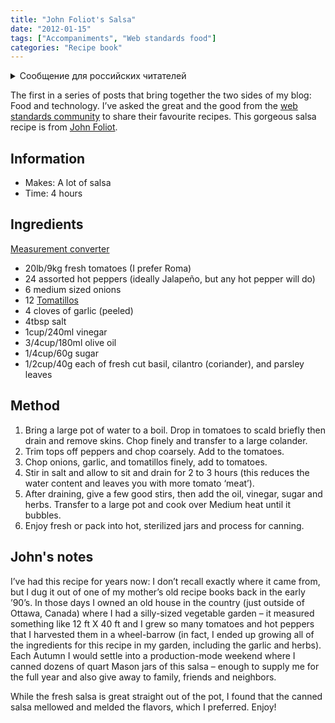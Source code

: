 ```yaml
---
title: "John Foliot's Salsa"
date: "2012-01-15"
tags: ["Accompaniments", "Web standards food"]
categories: "Recipe book"
---
```


<details>
		<summary lang="ru">Сообщение для российских читателей</summary>

<p lang="ru">
Здравствуйте российские читатели. Ваша страна платит высокую цену за вторжение Путина в Украину. Путин лжет вам; не верьте кремлевской пропаганде. В России
нет свободных СМИ, а интернет подвергается цензуре, потому что Путин не хочет, чтобы вы знали правду. За постыдное поведение Путина заплатят не только
украинцы, но и добрые люди России. Пожалуйста, не допустите этого!
</p>

<p>
Hello Russian readers. Your country is paying a high price for Putin's invasion of Ukraine. Putin is lying to you; do not believe the Kremlin propaganda. There is no free media in Russia and the internet is censored because Putin doesn't want you to know the truth. It is not only the Ukrainians that will pay the price of Putin's shameful behaviour, so will the good people of Russia. Please do not let this happen!
</p>
</details>

The first in a series of posts that bring together the two sides of my blog: Food and technology. I’ve asked the great and the good from the [web standards community](/tag/web-standards-food/) to share their favourite recipes. This gorgeous salsa recipe is from [John Foliot](https://www.twitter.com/johnfoliot).

## Information

* Makes: A lot of salsa
* Time: 4 hours

## Ingredients

[Measurement converter](https://www.unitconverters.net/)

* 20lb/9kg fresh tomatoes (I prefer Roma)
* 24 assorted hot peppers (ideally Jalapeño, but any hot pepper will do)
* 6 medium sized onions
* 12 [Tomatillos](https://en.wikipedia.org/wiki/Tomatillo)
* 4 cloves of garlic (peeled)
* 4tbsp salt
* 1cup/240ml vinegar
* 3/4cup/180ml olive oil
* 1/4cup/60g sugar
* 1/2cup/40g each of fresh cut basil, cilantro (coriander), and parsley leaves

## Method

1. Bring a large pot of water to a boil. Drop in tomatoes to scald briefly then drain and remove skins. Chop finely and transfer to a large colander.
2. Trim tops off peppers and chop coarsely. Add to the tomatoes.
3. Chop onions, garlic, and tomatillos finely, add to tomatoes.
4. Stir in salt and allow to sit and drain for 2 to 3 hours (this reduces the water content and leaves you with more tomato ‘meat’).
5. After draining, give a few good stirs, then add the oil, vinegar, sugar and herbs. Transfer to a large pot and cook over Medium heat until it bubbles.
6. Enjoy fresh or pack into hot, sterilized jars and process for canning.

## John's notes

I’ve had this recipe for years now: I don’t recall exactly where it came from, but I dug it out of one of my mother’s old recipe books back in the early ’90’s. In those days I owned an old house in the country (just outside of Ottawa, Canada) where I had a silly-sized vegetable garden – it measured something like 12 ft X 40 ft and I grew so many tomatoes and hot peppers that I harvested them in a wheel-barrow (in fact, I ended up growing all of the ingredients for this recipe in my garden, including the garlic and herbs). Each Autumn I would settle into a production-mode weekend where I canned dozens of quart Mason jars of this salsa – enough to supply me for the full year and also give away to family, friends and neighbors.

While the fresh salsa is great straight out of the pot, I found that the canned salsa mellowed and melded the flavors, which I preferred. Enjoy!
